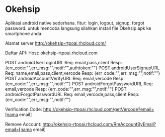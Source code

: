 # Okehsip
Aplikasi android native sederhana. fitur: login, logout, signup, forgot password.
untuk mencoba langsung silahkan install file Okehsip.apk ke smartphone anda.

Alamat server
http://okehsip-rtpoai.rhcloud.com/

Daftar API:
Host: okehsip-rtpoai.rhcloud.com

POST androidUserLoginURL
	Req: email,pass,client
	Resp: {err_code:"",err_msg:"",notif:"",authtoken:""}
POST androidUserSignupURL
	Req: name,email,pass,client,vercode
	Resp: {err_code:"",err_msg:"",notif:""}
POST androidAccountVerifyURL
	Req: email,vercode
	Resp: {err_code:"",err_msg:"",notif:""}
POST androidForgotPasswordURL
	Req: email,vercode
	Resp: {err_code:"",err_msg:"",notif:""}
POST androidForgotPasswordURL
	Req: email,vercode,pass,client
	Resp: {err_code:"",err_msg:"",notif:""}

Verification Code:
http://okehsip-rtpoai.rhcloud.com/getVercode?email=[nama email]

Remove Account:
http://okehsip-rtpoai.rhcloud.com/RmAccountByEmail?email=[nama email]